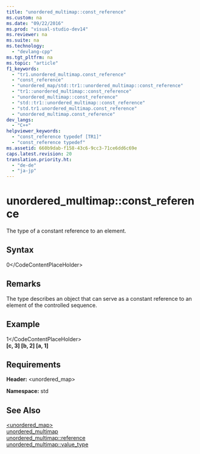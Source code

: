 ```yaml
---
title: "unordered_multimap::const_reference"
ms.custom: na
ms.date: "09/22/2016"
ms.prod: "visual-studio-dev14"
ms.reviewer: na
ms.suite: na
ms.technology: 
  - "devlang-cpp"
ms.tgt_pltfrm: na
ms.topic: "article"
f1_keywords: 
  - "tr1.unordered_multimap.const_reference"
  - "const_reference"
  - "unordered_map/std::tr1::unordered_multimap::const_reference"
  - "tr1::unordered_multimap::const_reference"
  - "unordered_multimap::const_reference"
  - "std::tr1::unordered_multimap::const_reference"
  - "std.tr1.unordered_multimap.const_reference"
  - "unordered_multimap.const_reference"
dev_langs: 
  - "C++"
helpviewer_keywords: 
  - "const_reference typedef [TR1]"
  - "const_reference typedef"
ms.assetid: 660b9dab-f158-43c6-9cc3-71ce6dd6c69e
caps.latest.revision: 20
translation.priority.ht: 
  - "de-de"
  - "ja-jp"
---
```

# unordered_multimap::const_reference
The type of a constant reference to an element.  
  
## Syntax  
  
<CodeContentPlaceHolder>0\</CodeContentPlaceHolder>  
## Remarks  
 The type describes an object that can serve as a constant reference to an element of the controlled sequence.  
  
## Example  
  
<CodeContentPlaceHolder>1\</CodeContentPlaceHolder>  
  **[c, 3] [b, 2] [a, 1]**   
## Requirements  
 **Header:** \<unordered_map>  
  
 **Namespace:** std  
  
## See Also  
 [\<unordered_map>](../vs140/-unordered_map-.md)   
 [unordered_multimap](../vs140/unordered_multimap-class.md)   
 [unordered_multimap::reference](../vs140/unordered_multimap--reference.md)   
 [unordered_multimap::value_type](../vs140/unordered_multimap--value_type.md)